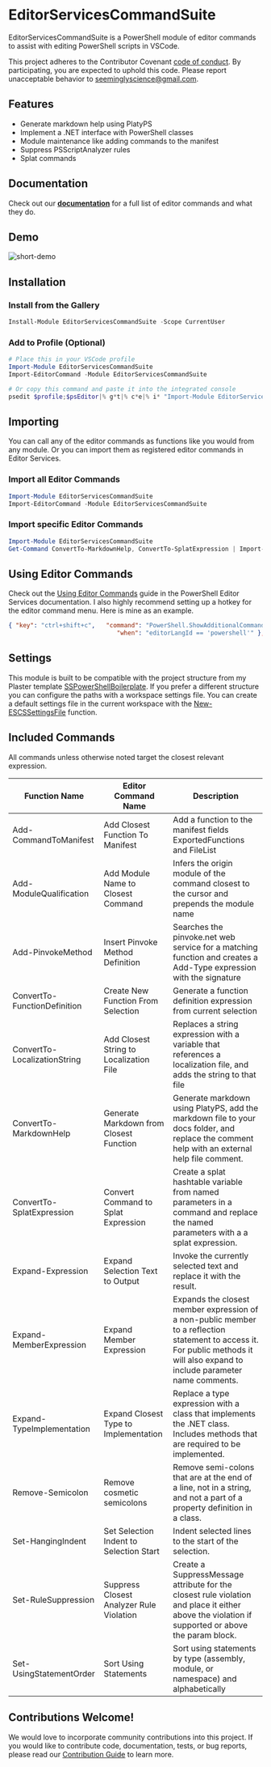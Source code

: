 # EditorServicesCommandSuite

EditorServicesCommandSuite is a PowerShell module of editor commands to assist with editing PowerShell scripts in VSCode.

This project adheres to the Contributor Covenant [code of conduct](https://github.com/SeeminglyScience/EditorServicesCommandSuite/tree/master/docs/CODE_OF_CONDUCT.md).
By participating, you are expected to uphold this code. Please report unacceptable behavior to seeminglyscience@gmail.com.

## Features

- Generate markdown help using PlatyPS
- Implement a .NET interface with PowerShell classes
- Module maintenance like adding commands to the manifest
- Suppress PSScriptAnalyzer rules
- Splat commands

## Documentation

Check out our **[documentation](https://github.com/SeeminglyScience/EditorServicesCommandSuite/tree/master/docs/en-US/EditorServicesCommandSuite.md)** for a full list of editor commands and what they do.

## Demo

![short-demo](https://user-images.githubusercontent.com/24977523/28244138-20ca292a-69b0-11e7-8c31-4537fc6ef4d9.gif)

## Installation

### Install from the Gallery

```powershell
Install-Module EditorServicesCommandSuite -Scope CurrentUser
```

### Add to Profile (Optional)

```powershell
# Place this in your VSCode profile
Import-Module EditorServicesCommandSuite
Import-EditorCommand -Module EditorServicesCommandSuite
```

```powershell
# Or copy this command and paste it into the integrated console
psedit $profile;$psEditor|% g*t|% c*e|% i* "Import-Module EditorServicesCommandSuite`nImport-EditorCommand -Module EditorServicesCommandSuite`n" 1 1 1 1
```

## Importing

You can call any of the editor commands as functions like you would from any module. Or you can import them as registered editor commands in Editor Services.

### Import all Editor Commands

```powershell
Import-Module EditorServicesCommandSuite
Import-EditorCommand -Module EditorServicesCommandSuite
```

### Import specific Editor Commands

```powershell
Import-Module EditorServicesCommandSuite
Get-Command ConvertTo-MarkdownHelp, ConvertTo-SplatExpression | Import-EditorCommand
```

## Using Editor Commands

Check out the [Using Editor Commands](http://powershell.github.io/PowerShellEditorServices/guide/extensions.html#using-editor-commands) guide in the PowerShell Editor Services documentation.  I also highly recommend setting up a hotkey for the editor command menu.  Here is mine as an example.

```json
{ "key": "ctrl+shift+c",   "command": "PowerShell.ShowAdditionalCommands",
                              "when": "editorLangId == 'powershell'" },
```

## Settings

This module is built to be compatible with the project structure from my Plaster template [SSPowerShellBoilerplate](https://github.com/SeeminglyScience/SSPowerShellBoilerplate).  If you prefer a different structure you can configure the paths with a workspace settings file.  You can create a default settings file in the current workspace with the [New-ESCSSettingsFile](./docs/en-US/New-ESCSSettingsFile.md) function.

## Included Commands

All commands unless otherwise noted target the closest relevant expression.

|Function Name|Editor Command Name|Description|
|---|---|---|
|Add-CommandToManifest|Add Closest Function To Manifest|Add a function to the manifest fields ExportedFunctions and FileList|
|Add-ModuleQualification|Add Module Name to Closest Command|Infers the origin module of the command closest to the cursor and prepends the module name|
|Add-PinvokeMethod|Insert Pinvoke Method Definition|Searches the pinvoke.net web service for a matching function and creates a Add-Type expression with the signature|
|ConvertTo-FunctionDefinition|Create New Function From Selection|Generate a function definition expression from current selection|
|ConvertTo-LocalizationString|Add Closest String to Localization File|Replaces a string expression with a variable that references a localization file, and adds the string to that file|
|ConvertTo-MarkdownHelp|Generate Markdown from Closest Function|Generate markdown using PlatyPS, add the markdown file to your docs folder, and replace the comment help with an external help file comment.|
|ConvertTo-SplatExpression|Convert Command to Splat Expression|Create a splat hashtable variable from named parameters in a command and replace the named parameters with a a splat expression.|
|Expand-Expression|Expand Selection Text to Output|Invoke the currently selected text and replace it with the result.|
|Expand-MemberExpression|Expand Member Expression|Expands the closest member expression of a non-public member to a reflection statement to access it.  For public methods it will also expand to include parameter name comments.|
|Expand-TypeImplementation|Expand Closest Type to Implementation|Replace a type expression with a class that implements the .NET class.  Includes methods that are required to be implemented.|
|Remove-Semicolon|Remove cosmetic semicolons|Remove semi-colons that are at the end of a line, not in a string, and not a part of a property definition in a class.|
|Set-HangingIndent|Set Selection Indent to Selection Start|Indent selected lines to the start of the selection.|
|Set-RuleSuppression|Suppress Closest Analyzer Rule Violation|Create a SuppressMessage attribute for the closest rule violation and place it either above the violation if supported or above the param block.|
|Set-UsingStatementOrder|Sort Using Statements|Sort using statements by type (assembly, module, or namespace) and alphabetically|

## Contributions Welcome!

We would love to incorporate community contributions into this project.  If you would like to
contribute code, documentation, tests, or bug reports, please read our [Contribution Guide](https://github.com/SeeminglyScience/EditorServicesCommandSuite/tree/master/docs/CONTRIBUTING.md) to learn more.
